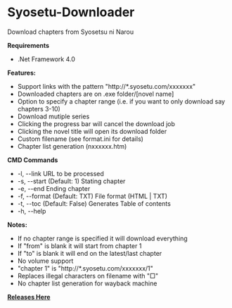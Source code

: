 # Syosetu-Downloader
Download chapters from Syosetsu ni Narou

**Requirements**
- .Net Framework 4.0

**Features:**
- Support links with the pattern "http://*.syosetu.com/xxxxxxx"
- Downloaded chapters are on .exe folder/[novel name]
- Option to specify a chapter range (i.e. if you want to only download say chapters 3-10)
- Download mutiple series
- Clicking the progress bar will cancel the download job
- Clicking the novel title will open its download folder
- Custom filename (see format.ini for details)
- Chapter list generation (nxxxxxx.htm)

**CMD Commands**
- -l, --link      URL to be processed
- -s, --start     (Default: 1) Stating chapter
- -e, --end       Ending chapter
- -f, --format    (Default: TXT) File format (HTML | TXT)
- -t, --toc       (Default: False) Generates Table of contents
- -h, --help      

**Notes:**
- If no chapter range is specified it will download everything
- If "from" is blank it will start from chapter 1
- If "to" is blank it will end on the latest/last chapter
- No volume support
- "chapter 1" is "http://*.syosetu.com/xxxxxxx/1"
- Replaces illegal characters on filename with "□"
- No chapter list generation for wayback machine

**[Releases Here](https://github.com/setsumi/Syosetu-Downloader/releases/)**
